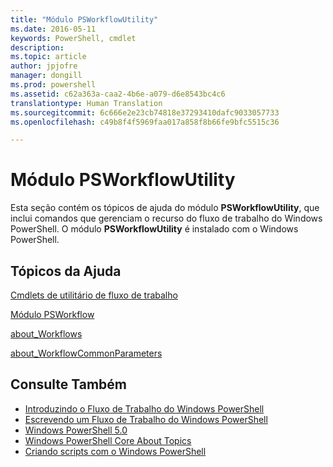 ```yaml
---
title: "Módulo PSWorkflowUtility"
ms.date: 2016-05-11
keywords: PowerShell, cmdlet
description: 
ms.topic: article
author: jpjofre
manager: dongill
ms.prod: powershell
ms.assetid: c62a363a-caa2-4b6e-a079-d6e8543bc4c6
translationtype: Human Translation
ms.sourcegitcommit: 6c666e2e23cb74818e37293410dafc9033057733
ms.openlocfilehash: c49b8f4f5969faa017a858f8b66fe9bfc5515c36

---
```


# Módulo PSWorkflowUtility
Esta seção contém os tópicos de ajuda do módulo **PSWorkflowUtility**, que inclui comandos que gerenciam o recurso do fluxo de trabalho do Windows PowerShell. O módulo **PSWorkflowUtility** é instalado com o Windows PowerShell.

## Tópicos da Ajuda
[Cmdlets de utilitário de fluxo de trabalho](http://go.microsoft.com/fwlink/?LinkId=254141)

[Módulo PSWorkflow](PSWorkflow-Module.md)

[about_Workflows](https://technet.microsoft.com/en-us/library/f2897bdd-1b9d-4679-8b19-09840bd40a22)

[about_WorkflowCommonParameters](https://technet.microsoft.com/en-us/library/119f968e-618e-439c-b76c-cdd17e6df27c)

## Consulte Também
- [Introduzindo o Fluxo de Trabalho do Windows PowerShell](https://technet.microsoft.com/en-us/library/jj134242.aspx)
- [Escrevendo um Fluxo de Trabalho do Windows PowerShell](https://technet.microsoft.com/en-us/library/jj574157.aspx)
- [Windows PowerShell 5.0](../core-modules/Windows-PowerShell-5.0.md)
- [Windows PowerShell Core About Topics](../core-modules/Windows-PowerShell-Core-About-Topics.md)
- [Criando scripts com o Windows PowerShell](../../getting-started/fundamental/Scripting-with-Windows-PowerShell.md)




<!--HONumber=Oct16_HO3-->


